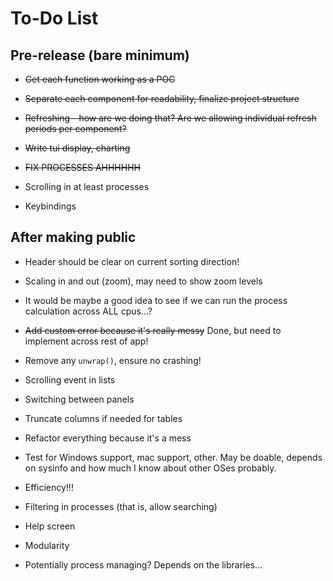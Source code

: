 # To-Do List

## Pre-release (bare minimum)

* ~~Get each function working as a POC~~

* ~~Separate each component for readability, finalize project structure~~

* ~~Refreshing - how are we doing that?  Are we allowing individual refresh periods per component?~~

* ~~Write tui display, charting~~

* ~~FIX PROCESSES AHHHHHH~~

* Scrolling in at least processes

* Keybindings

## After making public

* Header should be clear on current sorting direction!

* Scaling in and out (zoom), may need to show zoom levels

* It would be maybe a good idea to see if we can run the process calculation across ALL cpus...?

* ~~Add custom error because it's really messy~~ Done, but need to implement across rest of app!

* Remove any ``unwrap()``, ensure no crashing!

* Scrolling event in lists

* Switching between panels

* Truncate columns if needed for tables

* Refactor everything because it's a mess

* Test for Windows support, mac support, other.  May be doable, depends on sysinfo and how much I know about other OSes probably.

* Efficiency!!!

* Filtering in processes (that is, allow searching)

* Help screen

* Modularity

* Potentially process managing?  Depends on the libraries...
